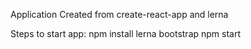 Application Created from create-react-app and lerna

Steps to start app:
npm install
lerna bootstrap
npm start 